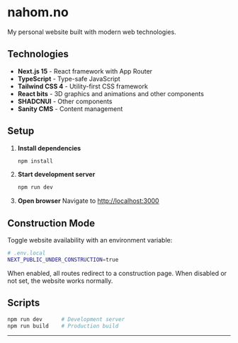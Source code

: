 # nahom.no

My personal website built with modern web technologies.

## Technologies

- **Next.js 15** - React framework with App Router
- **TypeScript** - Type-safe JavaScript
- **Tailwind CSS 4** - Utility-first CSS framework
- **React bits** - 3D graphics and animations and other components
- **SHADCNUI** - Other components
- **Sanity CMS** - Content management

## Setup

1. **Install dependencies**

   ```bash
   npm install
   ```

2. **Start development server**

   ```bash
   npm run dev
   ```

3. **Open browser**
   Navigate to [http://localhost:3000](http://localhost:3000)

## Construction Mode

Toggle website availability with an environment variable:

```bash
# .env.local
NEXT_PUBLIC_UNDER_CONSTRUCTION=true
```

When enabled, all routes redirect to a construction page. When disabled or not set, the website works normally.

## Scripts

```bash
npm run dev      # Development server
npm run build    # Production build
```

---
